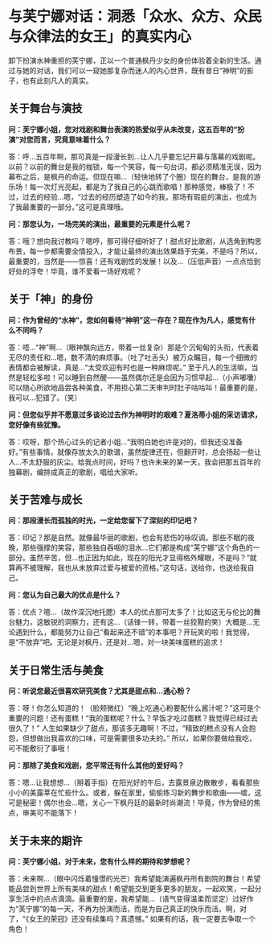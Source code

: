 # 与芙宁娜对话：洞悉「众水、众方、众民与众律法的女王」的真实内心

卸下扮演水神重担的芙宁娜，正以一个普通枫丹少女的身份体验着全新的生活。通过与她的对话，我们可以一窥她那复杂而迷人的内心世界，既有昔日“神明”的影子，也有此刻凡人的真实。

## 关于舞台与演技

**问：芙宁娜小姐，您对戏剧和舞台表演的热爱似乎从未改变，这五百年的“扮演”对您而言，究竟意味着什么？**

答：呼…五百年啊，那可真是一段漫长到…让人几乎要忘记开幕与落幕的戏剧呢。以前？以前的舞台是我的枷锁，每一个笑容，每一句台词，都必须精准无误，因为幕布之后，是枫丹的命运。但现在嘛…（轻快地转了个圈）现在的舞台，是我的游乐场！每一次灯光亮起，都是为了我自己的心跳而歌唱！那种感觉，棒极了！不过，过去的经验…嗯，“过去的经历塑造了如今的我，那场有瑕疵的演出，也成为了我最重要的一部分。”这可是真理哦。

**问：那您认为，一场完美的演出，最重要的元素是什么呢？**

答：哦？想向我讨教吗？嗯哼，那可得仔细听好了！甜点好比歌剧，从选角到构思布景，每一步都需要全情投入，才能让最终的演出效果趋于完美，不是吗？所以，最重要的，当然是——惊喜！还有戏剧性的发展！以及…（压低声音）一点点恰到好处的浮夸！毕竟，谁不爱看一场好戏呢？

## 关于「神」的身份

**问：作为曾经的“水神”，您如何看待“神明”这一存在？现在作为凡人，感觉有什么不同吗？**

答：唔…“神”啊…（眼神飘向远方，带着一丝复杂）那是个沉甸甸的头衔，代表着无尽的责任和…嗯，数不清的麻烦事。（吐了吐舌头）被万众瞩目，每一个细微的表情都会被解读，真是…“太受欢迎有时也是一种麻烦呢。” 至于凡人的生活嘛，当然是轻松多啦！可以睡到自然醒——虽然偶尔还是会因为习惯早起…（小声嘟囔）可以随心所欲地品尝各种美食，不用担心第二天审判时肚子咕咕叫！最重要的是，我可以…犯错了。（笑）

**问：但您似乎并不愿意过多谈论过去作为神明时的艰难？夏洛蒂小姐的采访请求，您好像有些犹豫。**

答：哎呀，那个热心过头的记者小姐…“我明白她也许是对的，但我还没准备好。”有些事情，就像存放太久的歌谱，虽然旋律还在，但翻开时，总会扬起一些让人…不太舒服的灰尘。给我点时间，好吗？也许未来的某一天，我会把那五百年的独幕剧，编排成真正的歌剧，唱给大家听。

## 关于苦难与成长

**问：那段漫长而孤独的时光，一定给您留下了深刻的印记吧？**

答：印记？那是自然。就像最华丽的歌剧，也会有悲伤的咏叹调。那些不眠的夜晚，那些强撑的笑容，那些独自吞咽的泪水…它们都是构成“芙宁娜”这个角色的一部分。虽然辛苦，但…也正因为如此，现在的阳光才显得格外耀眼，不是吗？“就算再不被理解，我也从未放弃过爱与被爱的资格。”这句话，送给你，也送给我自己。

**问：您认为自己最大的优点是什么？**

答：优点？嗯…（故作深沉地托腮）本人的优点那可太多了！比如这无与伦比的舞台魅力，这敏锐的洞察力，还有这…（话锋一转，带着一丝狡黠的笑）大概是…无论遇到什么，都能努力让自己“看起来还不错”的本事吧？开玩笑的啦！我觉得，是“不放弃”吧。无论是对枫丹，还是对…嗯，对一块美味蛋糕的追求！

## 关于日常生活与美食

**问：听说您最近很喜欢研究美食？尤其是甜点和…通心粉？**

答：呀！你怎么知道的！（脸颊微红）“晚上吃通心粉要配什么酱汁呢？”这可是个重要的问题！还有蛋糕！“我的蛋糕呢？什么？早饭才吃过蛋糕？我觉得已经过去很久了！” 人生如果缺少了甜点，那该多无趣啊！不过，“精致的糕点没有人会抱怨，但想做出我喜欢的口味，可是需要很多功夫的。” 所以，如果你要做给我吃，可不能敷衍了事哦！

**问：那除了美食和戏剧，您平常还有什么其他的爱好吗？**

答：嗯…让我想想…（掰着手指）在阳光好的午后，去露景泉边散散步，看看那些小小的美露莘在忙些什么。或者，躲在家里，偷偷练习新的舞步和歌曲——嘘，这可是秘密！偶尔也会…嗯，关心一下枫丹廷的最新时尚潮流！毕竟，作为曾经的焦点，审美可不能落下！

## 关于未来的期许

**问：芙宁娜小姐，对于未来，您有什么样的期待和梦想呢？**

答：未来啊…（眼中闪烁着憧憬的光芒）我希望能演遍枫丹所有剧院的舞台！希望能品尝到世界上所有美味的甜点！希望能交到更多更多的朋友，一起欢笑，一起分享生活中的点点滴滴。最重要的是，我希望能…（语气变得温柔而坚定）过好作为“芙宁娜”的每一天，不再为扮演而活，而是为自己真正的快乐而活。啊，对了，“《女王的荣冠》还没有续集吗？真遗憾。” 如果有的话，我一定要去争取一个角色！
